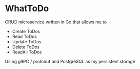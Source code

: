 # WhatToDo

CRUD microservice written in Go that allows me to

* Create ToDos
* Read ToDos
* Update ToDos
* Delete ToDos
* ReadAll ToDos

Using gRPC / protobuf and PostgreSQL as my persistent storage
